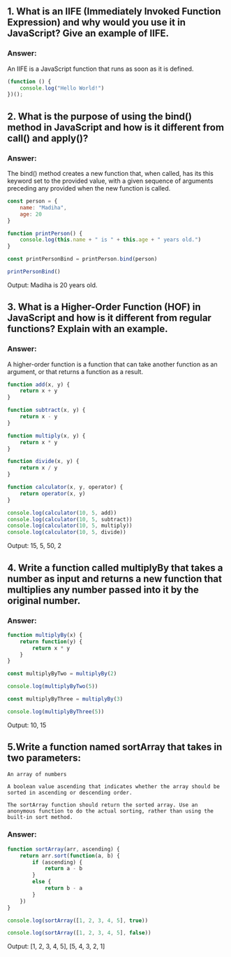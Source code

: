 
## 1. What is an IIFE (Immediately Invoked Function Expression) and why would you use it in JavaScript? Give an example of IIFE.

### Answer:

An IIFE is a JavaScript function that runs as soon as it is defined.

```js
(function () {
    console.log("Hello World!")
})();
```

## 2. What is the purpose of using the bind() method in JavaScript and how is it different from call() and apply()?

### Answer:

The bind() method creates a new function that, when called, has its this keyword set to the provided value, with a given sequence of arguments preceding any provided when the new function is called.

```js
const person = {
    name: "Madiha",
    age: 20
}

function printPerson() {
    console.log(this.name + " is " + this.age + " years old.")
}

const printPersonBind = printPerson.bind(person)

printPersonBind()
```
 
 Output: Madiha is 20 years old.

 ## 3. What is a Higher-Order Function (HOF) in JavaScript and how is it different from regular functions? Explain with an example.

### Answer:

A higher-order function is a function that can take another function as an argument, or that returns a function as a result.

```js
function add(x, y) {
    return x + y
}

function subtract(x, y) {
    return x - y
}

function multiply(x, y) {
    return x * y
}

function divide(x, y) {
    return x / y
}

function calculator(x, y, operator) {
    return operator(x, y)
}

console.log(calculator(10, 5, add))
console.log(calculator(10, 5, subtract))
console.log(calculator(10, 5, multiply))
console.log(calculator(10, 5, divide))
```

Output: 15, 5, 50, 2


## 4. Write a function called multiplyBy that takes a number as input and returns a new function that multiplies any number passed into it by the original number.

### Answer:

```js
function multiplyBy(x) {
    return function(y) {
        return x * y
    }
}

const multiplyByTwo = multiplyBy(2)

console.log(multiplyByTwo(5))

const multiplyByThree = multiplyBy(3)

console.log(multiplyByThree(5))
```

Output: 10, 15

## 5.Write a function named sortArray that takes in two parameters:

    An array of numbers

    A boolean value ascending that indicates whether the array should be sorted in ascending or descending order.

    The sortArray function should return the sorted array. Use an anonymous function to do the actual sorting, rather than using the built-in sort method.

### Answer:

```js
function sortArray(arr, ascending) {
    return arr.sort(function(a, b) {
        if (ascending) {
            return a - b
        }
        else {
            return b - a
        }
    })
}

console.log(sortArray([1, 2, 3, 4, 5], true))

console.log(sortArray([1, 2, 3, 4, 5], false))
```

Output: [1, 2, 3, 4, 5], [5, 4, 3, 2, 1]

